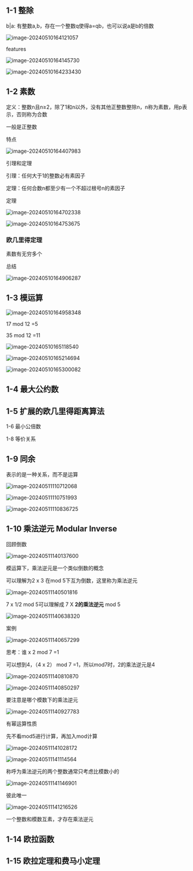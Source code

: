 ## 1-1 整除

b|a: 有整数a,b，存在一个整数q使得a=qb，也可以说a是b的倍数

![image-20240510164121057](D:\Workplace\github\soni_notes\docs\大学笔记\ust\cryptography\assets\image-20240510164121057.png)

features

![image-20240510164145730](D:\Workplace\github\soni_notes\docs\大学笔记\ust\cryptography\assets\image-20240510164145730.png)



![image-20240510164233430](D:\Workplace\github\soni_notes\docs\大学笔记\ust\cryptography\assets\image-20240510164233430.png)





## 1-2 素数

定义：整数n且n≥2，除了1和n以外，没有其他正整数整除n，n称为素数，用p表示，否则称为合数

一般是正整数

特点

![image-20240510164407983](D:\Workplace\github\soni_notes\docs\大学笔记\ust\cryptography\assets\image-20240510164407983.png)

引理和定理

引理：任何大于1的整数必有素因子

定理：任何合数n都至少有一个不超过根号n的素因子

定理

![image-20240510164702338](D:\Workplace\github\soni_notes\docs\大学笔记\ust\cryptography\assets\image-20240510164702338.png)

![image-20240510164753675](D:\Workplace\github\soni_notes\docs\大学笔记\ust\cryptography\assets\image-20240510164753675.png)

### 欧几里得定理

素数有无穷多个



总结

![image-20240510164906287](D:\Workplace\github\soni_notes\docs\大学笔记\ust\cryptography\assets\image-20240510164906287.png)

## 1-3 模运算

![image-20240510164958348](D:\Workplace\github\soni_notes\docs\大学笔记\ust\cryptography\assets\image-20240510164958348.png)

17 mod 12 =5

35 mod 12 =11

![image-20240510165118540](D:\Workplace\github\soni_notes\docs\大学笔记\ust\cryptography\assets\image-20240510165118540.png)



![image-20240510165214694](D:\Workplace\github\soni_notes\docs\大学笔记\ust\cryptography\assets\image-20240510165214694.png)

![image-20240510165300082](D:\Workplace\github\soni_notes\docs\大学笔记\ust\cryptography\assets\image-20240510165300082.png)

## 1-4 最大公约数

## 1-5 扩展的欧几里得距离算法

1-6 最小公倍数

1-8 等价关系

## 1-9 同余

表示的是一种关系，而不是运算

![image-20240511110712068](D:\Workplace\github\soni_notes\docs\大学笔记\ust\cryptography\assets\image-20240511110712068.png)



![image-20240511110751993](D:\Workplace\github\soni_notes\docs\大学笔记\ust\cryptography\assets\image-20240511110751993.png)

![image-20240511110836725](D:\Workplace\github\soni_notes\docs\大学笔记\ust\cryptography\assets\image-20240511110836725.png)



## 1-10 乘法逆元 Modular Inverse

回顾倒数

![image-20240511140137600](D:\Workplace\github\soni_notes\docs\大学笔记\ust\cryptography\assets\image-20240511140137600.png)

模运算下，乘法逆元是一个类似倒数的概念

可以理解为2 x 3 在mod 5下互为倒数，这里称为乘法逆元

![image-20240511140501816](D:\Workplace\github\soni_notes\docs\大学笔记\ust\cryptography\assets\image-20240511140501816.png)

7 x 1/2 mod 5可以理解成 7 X **2的乘法逆元** mod 5

![image-20240511140638320](D:\Workplace\github\soni_notes\docs\大学笔记\ust\cryptography\assets\image-20240511140638320.png)

案例

![image-20240511140657299](D:\Workplace\github\soni_notes\docs\大学笔记\ust\cryptography\assets\image-20240511140657299.png)

思考：谁 x 2 mod 7 =1

可以想到4，（4 x 2） mod 7 =1，所以mod7时，2的乘法逆元是4

![image-20240511140810870](D:\Workplace\github\soni_notes\docs\大学笔记\ust\cryptography\assets\image-20240511140810870.png)

![image-20240511140850297](D:\Workplace\github\soni_notes\docs\大学笔记\ust\cryptography\assets\image-20240511140850297.png)

要注意是哪个模数下的乘法逆元

![image-20240511140927783](D:\Workplace\github\soni_notes\docs\大学笔记\ust\cryptography\assets\image-20240511140927783.png)



有幂运算性质

先不看mod5进行计算，再加入mod计算

![image-20240511141028172](D:\Workplace\github\soni_notes\docs\大学笔记\ust\cryptography\assets\image-20240511141028172.png)

![image-20240511141114564](D:\Workplace\github\soni_notes\docs\大学笔记\ust\cryptography\assets\image-20240511141114564.png)

称呼为乘法逆元的两个整数通常只考虑比模数小的

![image-20240511141146901](D:\Workplace\github\soni_notes\docs\大学笔记\ust\cryptography\assets\image-20240511141146901.png)

彼此唯一

![image-20240511141216526](D:\Workplace\github\soni_notes\docs\大学笔记\ust\cryptography\assets\image-20240511141216526.png)

一个整数和模数互素，才存在乘法逆元





## 1-14 欧拉函数

## 1-15 欧拉定理和费马小定理
